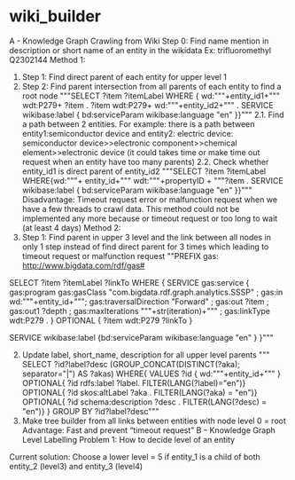 # wiki_builder
A - Knowledge Graph Crawling from Wiki
Step 0: Find name mention in description or short name of an entity in the wikidata
Ex: trifluoromethyl Q2302144
Method 1:
1.	Step 1: Find direct parent of each entity for upper level 1
2.	Step 2: Find parent intersection from all parents of each entity to find a root node
"""SELECT ?item ?itemLabel WHERE { wd:"""+entity_id1+""" wdt:P279+ ?item . ?item  wdt:P279+ wd:"""+entity_id2+""" . SERVICE wikibase:label { bd:serviceParam wikibase:language "en" }}"""
2.1.	 Find a path between 2 entities. For example: there is a path between entity1:semiconductor device and entity2: electric device: semiconductor device>>electronic component>>chemical element>>electronic device (it could takes time or make time out request when an entity have too many parents)
2.2.	 Check whether entity_id1 is direct parent of entity_id2
"""SELECT ?item ?itemLabel WHERE{wd:"""+ entity_id+""" wdt:"""+propertyID + """?item . 
SERVICE wikibase:label { bd:serviceParam wikibase:language "en" }}"""
     Disadvantage: Timeout request error or malfunction request when we have a few threads to crawl data.
   This method could not be implemented any more because or timeout request or too long to wait (at least 4 days)
Method 2:
1.	Step 1: Find parent in upper 3 level and the link between all nodes in only 1 step instead of find direct parent for 3 times which leading to timeout request or malfunction request
""PREFIX gas: <http://www.bigdata.com/rdf/gas#>

SELECT ?item ?itemLabel ?linkTo
WHERE
{
  SERVICE gas:service {
    gas:program gas:gasClass "com.bigdata.rdf.graph.analytics.SSSP" ;
                gas:in wd:"""+entity_id+""";
                gas:traversalDirection "Forward" ;
                gas:out ?item ;
                gas:out1 ?depth ;
                gas:maxIterations """+str(iteration)+""" ;
                gas:linkType wdt:P279 .
  }
  OPTIONAL { ?item wdt:P279 ?linkTo }

  SERVICE wikibase:label {bd:serviceParam wikibase:language "en" }
}"""
  

2.	Update label, short_name, description for all upper level parents
""" SELECT
  ?id?label?desc
  (GROUP_CONCAT(DISTINCT(?aka); separator="|") AS ?akas)
WHERE{
  VALUES ?id { wd:"""+entity_id+""" }
  OPTIONAL{ ?id rdfs:label ?label. FILTER(LANG(?label)="en")}
  OPTIONAL{ ?id skos:altLabel ?aka . FILTER(LANG(?aka) = "en")}
  OPTIONAL{ ?id schema:description ?desc . FILTER(LANG(?desc) = "en")}
}
GROUP BY ?id?label?desc"""
3.	Make tree builder from all links between entities with node level 0 = root 
Advantage: Fast and prevent “timeout request”
B – Knowledge Graph Level Labelling
Problem 1: How to decide level of an entity
 
 
Current solution: Choose a lower level = 5 if entity_1 is a child of both entity_2 (level3) and entity_3 (level4)



